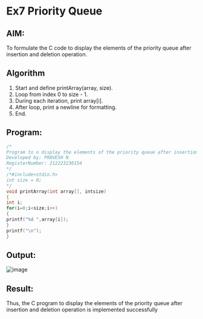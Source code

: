 # Ex7 Priority Queue
## AIM:
To formulate the C code to display the elements of the priority queue after insertion and deletion operation.

## Algorithm
1. Start and define printArray(array, size).
2. Loop from index 0 to size - 1.
3. During each iteration, print array[i].
4. After loop, print a newline for formatting.
5. End.

## Program:
```c
/*
Program to o display the elements of the priority queue after insertion and deletion operation
Developed by: PRAVESH N
RegisterNumber: 212223230154
*/
/*#include<stdio.h>
int size = 0;
*/
void printArray(int array[], intsize)
{
int i;
for(i=0;i<size;i++)
{
printf("%d ",array[i]);
}
printf("\n");
}

```

## Output:

![image](https://github.com/user-attachments/assets/a5b1823c-a3d4-45fd-8b97-0cb3fe53e705)


## Result:
Thus, the C program to display the elements of the priority queue after insertion and deletion operation is implemented successfully
